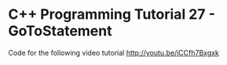 C++ Programming Tutorial 27 - GoToStatement
===========================================

Code for the following video tutorial http://youtu.be/jCCfh7Bxgxk
